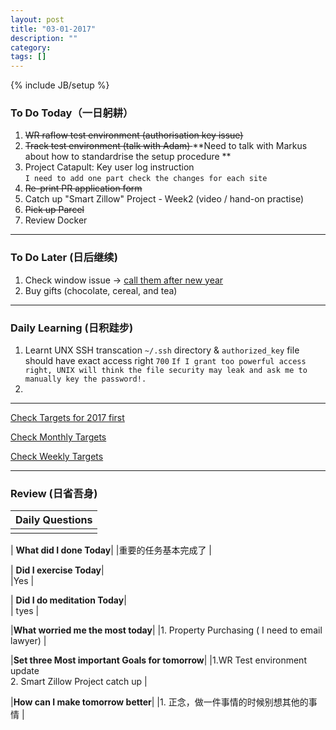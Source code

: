```yaml
---
layout: post
title: "03-01-2017"
description: ""
category: 
tags: []
---
```

{% include JB/setup %}


### To Do Today（一日躬耕）

1. <s>WR raflow test environment (authorisation key issue) </s>
2. <s>Track test environment (talk with Adam) </s> **Need to talk with Markus about how to standardrise the setup procedure ** 
3. Project Catapult: Key user log instruction  
```I need to add one part check the changes for each site``` 
4. <s>Re-print PR application form</s>
5. Catch up "Smart Zillow" Project - Week2 (video / hand-on practise)
6. <s>Pick up Parcel</s> 
7. Review Docker

---

### To Do Later (日后继续) 
 
1. Check window issue -> [call them after new year](http://neil526.tripod.com/)
2. Buy gifts (chocolate, cereal, and tea)

---

### Daily Learning (日积跬步)
1. Learnt UNX SSH transcation `~/.ssh` directory & `authorized_key` file should have exact access right `700` 
```If I grant too powerful access right, UNIX will think the file security may leak and ask me to manually key the password!. ```
2. 

---

[Check Targets for 2017 first](https://yitianxu.github.io/2016/12/30/resolution-for-2017)

[Check Monthly Targets](TBD)

[Check Weekly Targets](TBD) 

---

### Review (日省吾身)

| Daily Questions                   |                                           
|:----------------------------------|
|                                   |

| **What did I done Today**| 
|重要的任务基本完成了    |

| **Did I exercise Today**|          
|Yes     |

| **Did I do meditation Today**|          
| tyes    |

|**What worried me the most today**|
|1. Property Purchasing ( I need to email lawyer)                                |

|**Set three Most important Goals for tomorrow**|
|1.WR Test environment update <br /> 2. Smart Zillow Project catch up                                         |

|**How can I make tomorrow better**|
|1. 正念，做一件事情的时候别想其他的事情                          |
